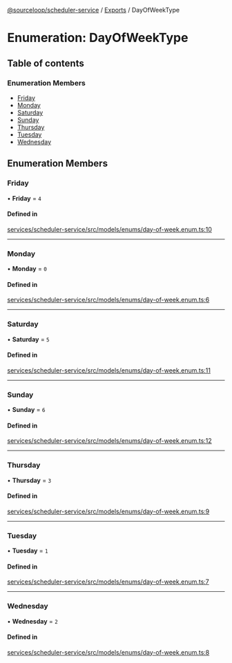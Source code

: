 [@sourceloop/scheduler-service](../README.md) / [Exports](../modules.md) / DayOfWeekType

# Enumeration: DayOfWeekType

## Table of contents

### Enumeration Members

- [Friday](DayOfWeekType.md#friday)
- [Monday](DayOfWeekType.md#monday)
- [Saturday](DayOfWeekType.md#saturday)
- [Sunday](DayOfWeekType.md#sunday)
- [Thursday](DayOfWeekType.md#thursday)
- [Tuesday](DayOfWeekType.md#tuesday)
- [Wednesday](DayOfWeekType.md#wednesday)

## Enumeration Members

### Friday

• **Friday** = ``4``

#### Defined in

[services/scheduler-service/src/models/enums/day-of-week.enum.ts:10](https://github.com/codeweb05/repo1/blob/ea19add/services/scheduler-service/src/models/enums/day-of-week.enum.ts#L10)

___

### Monday

• **Monday** = ``0``

#### Defined in

[services/scheduler-service/src/models/enums/day-of-week.enum.ts:6](https://github.com/codeweb05/repo1/blob/ea19add/services/scheduler-service/src/models/enums/day-of-week.enum.ts#L6)

___

### Saturday

• **Saturday** = ``5``

#### Defined in

[services/scheduler-service/src/models/enums/day-of-week.enum.ts:11](https://github.com/codeweb05/repo1/blob/ea19add/services/scheduler-service/src/models/enums/day-of-week.enum.ts#L11)

___

### Sunday

• **Sunday** = ``6``

#### Defined in

[services/scheduler-service/src/models/enums/day-of-week.enum.ts:12](https://github.com/codeweb05/repo1/blob/ea19add/services/scheduler-service/src/models/enums/day-of-week.enum.ts#L12)

___

### Thursday

• **Thursday** = ``3``

#### Defined in

[services/scheduler-service/src/models/enums/day-of-week.enum.ts:9](https://github.com/codeweb05/repo1/blob/ea19add/services/scheduler-service/src/models/enums/day-of-week.enum.ts#L9)

___

### Tuesday

• **Tuesday** = ``1``

#### Defined in

[services/scheduler-service/src/models/enums/day-of-week.enum.ts:7](https://github.com/codeweb05/repo1/blob/ea19add/services/scheduler-service/src/models/enums/day-of-week.enum.ts#L7)

___

### Wednesday

• **Wednesday** = ``2``

#### Defined in

[services/scheduler-service/src/models/enums/day-of-week.enum.ts:8](https://github.com/codeweb05/repo1/blob/ea19add/services/scheduler-service/src/models/enums/day-of-week.enum.ts#L8)
